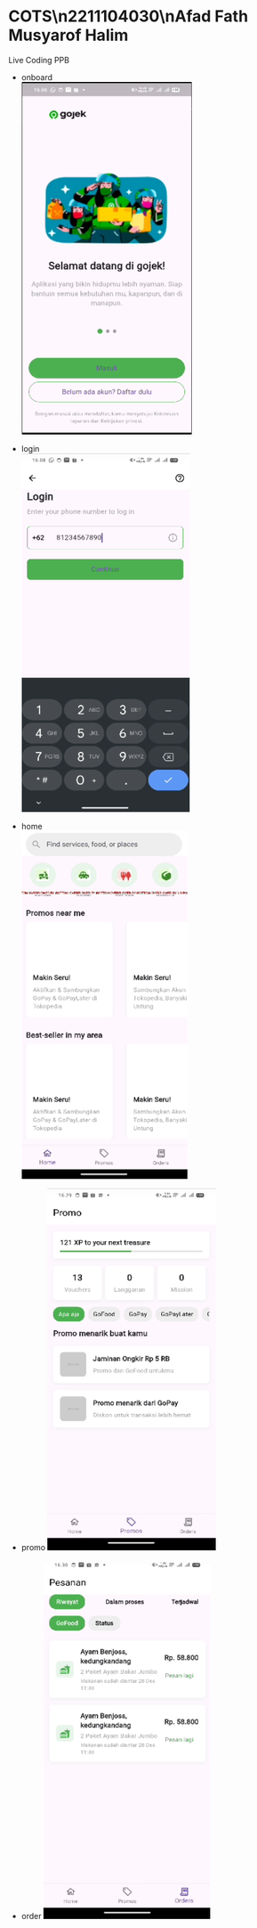 # COTS\n2211104030\nAfad Fath Musyarof Halim

Live Coding PPB

- onboard <br> ![onboard](screenshot/onboard.png)

- login <br> ![login](screenshot/login.png)

- home <br> ![home](screenshot/home.png)

- promo ![promo](screenshot/promo.png)

- order ![order](screenshot/order.png)
